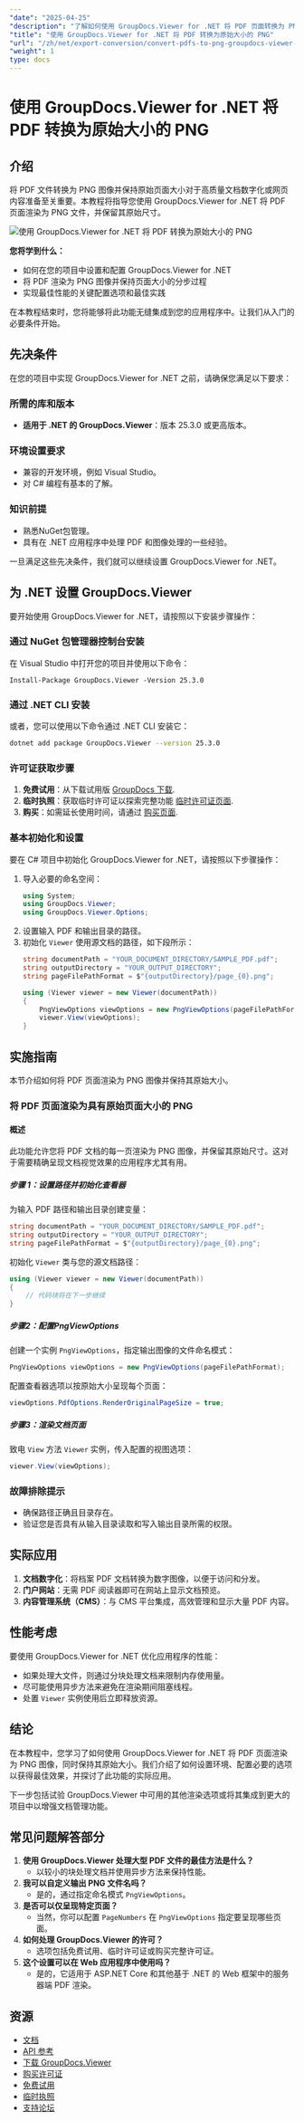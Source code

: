 ```yaml
---
"date": "2025-04-25"
"description": "了解如何使用 GroupDocs.Viewer for .NET 将 PDF 页面转换为 PNG 图像，同时保留原始尺寸。本指南涵盖设置、配置和最佳实践。"
"title": "使用 GroupDocs.Viewer for .NET 将 PDF 转换为原始大小的 PNG"
"url": "/zh/net/export-conversion/convert-pdfs-to-png-groupdocs-viewer-net/"
"weight": 1
type: docs
---
```

# 使用 GroupDocs.Viewer for .NET 将 PDF 转换为原始大小的 PNG

## 介绍

将 PDF 文件转换为 PNG 图像并保持原始页面大小对于高质量文档数字化或网页内容准备至关重要。本教程将指导您使用 GroupDocs.Viewer for .NET 将 PDF 页面渲染为 PNG 文件，并保留其原始尺寸。

![使用 GroupDocs.Viewer for .NET 将 PDF 转换为原始大小的 PNG](/viewer/export-conversion/convert-pdfs-to-png-with-original-size.png)

**您将学到什么：**
- 如何在您的项目中设置和配置 GroupDocs.Viewer for .NET
- 将 PDF 渲染为 PNG 图像并保持页面大小的分步过程
- 实现最佳性能的关键配置选项和最佳实践

在本教程结束时，您将能够将此功能无缝集成到您的应用程序中。让我们从入门的必要条件开始。

## 先决条件

在您的项目中实现 GroupDocs.Viewer for .NET 之前，请确保您满足以下要求：

### 所需的库和版本
- **适用于 .NET 的 GroupDocs.Viewer**：版本 25.3.0 或更高版本。

### 环境设置要求
- 兼容的开发环境，例如 Visual Studio。
- 对 C# 编程有基本的了解。

### 知识前提
- 熟悉NuGet包管理。
- 具有在 .NET 应用程序中处理 PDF 和图像处理的一些经验。

一旦满足这些先决条件，我们就可以继续设置 GroupDocs.Viewer for .NET。

## 为 .NET 设置 GroupDocs.Viewer

要开始使用 GroupDocs.Viewer for .NET，请按照以下安装步骤操作：

### 通过 NuGet 包管理器控制台安装
在 Visual Studio 中打开您的项目并使用以下命令：
```plaintext
Install-Package GroupDocs.Viewer -Version 25.3.0
```

### 通过 .NET CLI 安装
或者，您可以使用以下命令通过 .NET CLI 安装它：
```bash
dotnet add package GroupDocs.Viewer --version 25.3.0
```

### 许可证获取步骤
1. **免费试用**：从下载试用版 [GroupDocs 下载](https://releases。groupdocs.com/viewer/net/).
2. **临时执照**：获取临时许可证以探索完整功能 [临时许可证页面](https://purchase。groupdocs.com/temporary-license/).
3. **购买**：如需延长使用时间，请通过 [购买页面](https://purchase。groupdocs.com/buy).

### 基本初始化和设置
要在 C# 项目中初始化 GroupDocs.Viewer for .NET，请按照以下步骤操作：
1. 导入必要的命名空间：
    ```csharp
    using System;
    using GroupDocs.Viewer;
    using GroupDocs.Viewer.Options;
    ```
2. 设置输入 PDF 和输出目录的路径。
3. 初始化 `Viewer` 使用源文档的路径，如下段所示：
   ```csharp
   string documentPath = "YOUR_DOCUMENT_DIRECTORY/SAMPLE_PDF.pdf";
   string outputDirectory = "YOUR_OUTPUT_DIRECTORY";
   string pageFilePathFormat = $"{outputDirectory}/page_{0}.png";

   using (Viewer viewer = new Viewer(documentPath))
   {
       PngViewOptions viewOptions = new PngViewOptions(pageFilePathFormat);
       viewer.View(viewOptions);
   }
   ```

## 实施指南
本节介绍如何将 PDF 页面渲染为 PNG 图像并保持其原始大小。

### 将 PDF 页面渲染为具有原始页面大小的 PNG
#### 概述
此功能允许您将 PDF 文档的每一页渲染为 PNG 图像，并保留其原始尺寸。这对于需要精确呈现文档视觉效果的应用程序尤其有用。

##### 步骤 1：设置路径并初始化查看器
为输入 PDF 路径和输出目录创建变量：
```csharp
string documentPath = "YOUR_DOCUMENT_DIRECTORY/SAMPLE_PDF.pdf";
string outputDirectory = "YOUR_OUTPUT_DIRECTORY";
string pageFilePathFormat = $"{outputDirectory}/page_{0}.png";
```
初始化 `Viewer` 类与您的源文档路径：
```csharp
using (Viewer viewer = new Viewer(documentPath))
{
    // 代码块将在下一步继续
}
```
##### 步骤2：配置PngViewOptions
创建一个实例 `PngViewOptions`，指定输出图像的文件命名模式：
```csharp
PngViewOptions viewOptions = new PngViewOptions(pageFilePathFormat);
```
配置查看器选项以按原始大小呈现每个页面：
```csharp
viewOptions.PdfOptions.RenderOriginalPageSize = true;
```
##### 步骤3：渲染文档页面
致电 `View` 方法 `Viewer` 实例，传入配置的视图选项：
```csharp
viewer.View(viewOptions);
```
### 故障排除提示
- 确保路径正确且目录存在。
- 验证您是否具有从输入目录读取和写入输出目录所需的权限。

## 实际应用
1. **文档数字化**：将档案 PDF 文档转换为数字图像，以便于访问和分发。
2. **门户网站**：无需 PDF 阅读器即可在网站上显示文档预览。
3. **内容管理系统（CMS）**：与 CMS 平台集成，高效管理和显示大量 PDF 内容。

## 性能考虑
要使用 GroupDocs.Viewer for .NET 优化应用程序的性能：
- 如果处理大文件，则通过分块处理文档来限制内存使用量。
- 尽可能使用异步方法来避免在渲染期间阻塞线程。
- 处置 `Viewer` 实例使用后立即释放资源。

## 结论
在本教程中，您学习了如何使用 GroupDocs.Viewer for .NET 将 PDF 页面渲染为 PNG 图像，同时保持其原始大小。我们介绍了如何设置环境、配置必要的选项以获得最佳效果，并探讨了此功能的实际应用。

下一步包括试验 GroupDocs.Viewer 中可用的其他渲染选项或将其集成到更大的项目中以增强文档管理功能。

## 常见问题解答部分
1. **使用 GroupDocs.Viewer 处理大型 PDF 文件的最佳方法是什么？**
   - 以较小的块处理文档并使用异步方法来保持性能。
2. **我可以自定义输出 PNG 文件名吗？**
   - 是的，通过指定命名模式 `PngViewOptions`。
3. **是否可以仅呈现特定页面？**
   - 当然，你可以配置 `PageNumbers` 在 `PngViewOptions` 指定要呈现哪些页面。
4. **如何处理 GroupDocs.Viewer 的许可？**
   - 选项包括免费试用、临时许可证或购买完整许可证。
5. **这个设置可以在 Web 应用程序中使用吗？**
   - 是的，它适用于 ASP.NET Core 和其他基于 .NET 的 Web 框架中的服务器端 PDF 渲染。

## 资源
- [文档](https://docs.groupdocs.com/viewer/net/)
- [API 参考](https://reference.groupdocs.com/viewer/net/)
- [下载 GroupDocs.Viewer](https://releases.groupdocs.com/viewer/net/)
- [购买许可证](https://purchase.groupdocs.com/buy)
- [免费试用](https://releases.groupdocs.com/viewer/net/)
- [临时执照](https://purchase.groupdocs.com/temporary-license/)
- [支持论坛](https://forum.groupdocs.com/c/viewer/9)